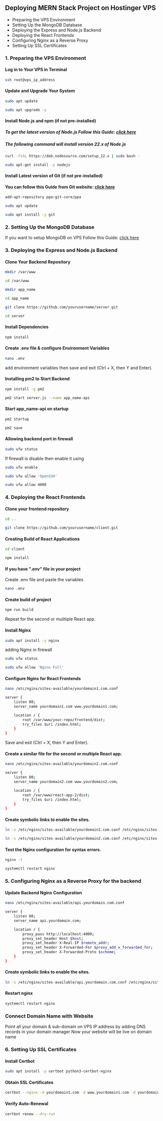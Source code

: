 
## Deploying MERN Stack Project on Hostinger VPS

- Preparing the VPS Environment
- Setting Up the MongoDB Database
- Deploying the Express and Node.js Backend
- Deploying the React Frontends
- Configuring Nginx as a Reverse Proxy
- Setting Up SSL Certificates

### 1. Preparing the VPS Environment
#### Log in to Your VPS in Terminal 
```bash
ssh root@vps_ip_address
```
#### Update and Upgrade Your System
```bash
sudo apt update
```
```bash
sudo apt upgrade -y
```
#### Install Node.js and npm (if not pre-installed)
##### To get the latest version of Node.js Follow this Guide: [click here](https://nodejs.org/en)
##### The following command will install version 22.x of Node.js
```bash
curl -fsSL https://deb.nodesource.com/setup_22.x | sudo bash -
```
```bash
sudo apt-get install -y nodejs
```
#### Install Latest version of Git (if not pre-installed)
#### You can follow this Guide from Git website: [click here](https://git-scm.com/downloads/linux)
```bash
add-apt-repository ppa:git-core/ppa
```
```bash
sudo apt update
```
```bash
sudo apt install -y git
```
###  2. Setting Up the MongoDB Database
If you want to setup MongoDB on VPS Follow this Guide: [click here](https://www.mongodb.com/docs/manual/tutorial/install-mongodb-on-ubuntu/)

### 3. Deploying the Express and Node.js Backend
#### Clone Your Backend Repository
```bash
mkdir /var/www
```
```bash
cd /var/www
```
```bash
mkdir app_name
```
```bash
cd app_name
```
```bash
git clone https://github.com/yourusername/server.git
```
```bash
cd server
```
#### Install Dependencies
```bash
npm install
```
#### Create .env file & configure Environment Variables
```bash
nano .env
```
add environment variables then save and exit (Ctrl + X, then Y and Enter).

#### Installing pm2 to Start Backend
```bash
npm install -g pm2
```
```bash
pm2 start server.js --name app_name-api
```
#### Start app_name-api on startup
```bash
pm2 startup
```
```bash
pm2 save
```

#### Allowing backend port in firewall 
```bash
sudo ufw status
```
If firewall is disable then enable it using 
```bash
sudo ufw enable
```
```bash
sudo ufw allow 'OpenSSH'
```
```bash
sudo ufw allow 4000
```

### 4. Deploying the React Frontends
#### Clone your frontend repository
```bash
cd ..
```
```bash
git clone https://github.com/yourusername/client.git
```
#### Creating Build of React Applications
```bash
cd client
```
```bash
npm install
```
#### If you have ".env" file in your project
Create .env file and paste the variables
```bash
nano .env
```
#### Create build of project
```bash
npm run build
```
Repeat for the second or mulitiple React app.

#### Install Nginx
```bash
sudo apt install -y nginx
```
adding Nginx in firewall
```bash
sudo ufw status
```
```bash
sudo ufw allow 'Nginx Full'
```

#### Configure Nginx for React Frontends
```bash
nano /etc/nginx/sites-available/yourdomain1.com.conf
```
```bash
server {
    listen 80;
    server_name yourdomain1.com www.yourdomain1.com;

    location / {
        root /var/www/your-repo/frontend/dist;
        try_files $uri /index.html;
    }
}
```
Save and exit (Ctrl + X, then Y and Enter).

#### Create a similar file for the second or multiple React app.
```bash
nano /etc/nginx/sites-available/yourdomain2.com.conf
```
```bash
server {
    listen 80;
    server_name yourdomain2.com www.yourdomain2.com;

    location / {
        root /var/www/react-app-2/dist;
        try_files $uri /index.html;
    }
}
```

#### Create symbolic links to enable the sites.
```bash
ln -s /etc/nginx/sites-available/yourdomain1.com.conf /etc/nginx/sites-enabled/
```
```bash
ln -s /etc/nginx/sites-available/yourdomain2.com.conf /etc/nginx/sites-enabled/
```

#### Test the Nginx configuration for syntax errors.
```bash
nginx -t
```
```bash
systemctl restart nginx
```

### 5. Configuring Nginx as a Reverse Proxy for the backend
#### Update Backend Nginx Configuration
```bash
nano /etc/nginx/sites-available/api.yourdomain.com.conf
```
```bash
server {
    listen 80;
    server_name api.yourdomain.com;

    location / {
        proxy_pass http://localhost:4000;
        proxy_set_header Host $host;
        proxy_set_header X-Real-IP $remote_addr;
        proxy_set_header X-Forwarded-For $proxy_add_x_forwarded_for;
        proxy_set_header X-Forwarded-Proto $scheme;
    }
}
```

#### Create symbolic links to enable the sites.
```bash
ln -s /etc/nginx/sites-available/api.yourdomain.com.conf /etc/nginx/sites-enabled/
```

#### Restart nginx
```bash
systemctl restart nginx
```

### Connect Domain Name with Website
Point all your domain & sub-domain on VPS IP address by adding DNS records in your domain manager 
Now your website will be live on domain name

### 6. Setting Up SSL Certificates 
#### Install Certbot
```bash
sudo apt install -y certbot python3-certbot-nginx
```
#### Obtain SSL Certificates
```bash
certbot --nginx -d yourdomain1.com -d www.yourdomain1.com -d yourdomain2.com -d api.yourdomain.com
```
#### Verify Auto-Renewal
```bash
certbot renew --dry-run
```
